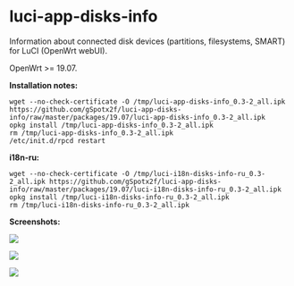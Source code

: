 # luci-app-disks-info
Information about connected disk devices (partitions, filesystems, SMART) for LuCI (OpenWrt webUI).

OpenWrt >= 19.07.

**Installation notes:**

    wget --no-check-certificate -O /tmp/luci-app-disks-info_0.3-2_all.ipk https://github.com/gSpotx2f/luci-app-disks-info/raw/master/packages/19.07/luci-app-disks-info_0.3-2_all.ipk
    opkg install /tmp/luci-app-disks-info_0.3-2_all.ipk
    rm /tmp/luci-app-disks-info_0.3-2_all.ipk
    /etc/init.d/rpcd restart

**i18n-ru:**

    wget --no-check-certificate -O /tmp/luci-i18n-disks-info-ru_0.3-2_all.ipk https://github.com/gSpotx2f/luci-app-disks-info/raw/master/packages/19.07/luci-i18n-disks-info-ru_0.3-2_all.ipk
    opkg install /tmp/luci-i18n-disks-info-ru_0.3-2_all.ipk
    rm /tmp/luci-i18n-disks-info-ru_0.3-2_all.ipk

**Screenshots:**

![](https://github.com/gSpotx2f/luci-app-disks-info/blob/master/screenshots/01.jpg)

![](https://github.com/gSpotx2f/luci-app-disks-info/blob/master/screenshots/02.jpg)

![](https://github.com/gSpotx2f/luci-app-disks-info/blob/master/screenshots/03.jpg)
